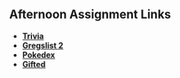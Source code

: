 ## Afternoon Assignment Links

* **[Trivia](https://github.com/Aulero99/trivia)**
* **[Gregslist 2](https://github.com/Aulero99/lateSpring23_gregslist_auth)**
* **[Pokedex](https://github.com/Aulero99/pokedex)**
* **[Gifted](https://github.com/Aulero99/gifted)**
